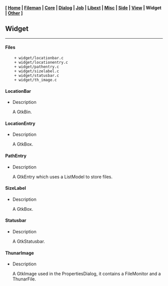 <link href="../style.css" rel="stylesheet"></link>

**[ [Home](../index.html) | [Fileman](00-fileman.html) | [Core](01-core.html) | [Dialog](02-dialog.html) | [Job](03-job.html) | [Libext](04-libext.html) | [Misc](05-misc.html) | [Side](06-side.html) | [View](07-view.html) | Widget | [Other](99-other.html) ]**

## Widget

---

#### Files

```
    + widget/locationbar.c
    + widget/locationentry.c
    + widget/pathentry.c
    + widget/sizelabel.c
    + widget/statusbar.c
    + widget/th_image.c
```


#### LocationBar

* Description
    
    A GtkBin.


#### LocationEntry

* Description

    A GtkBox.


#### PathEntry

* Description
    
    A GtkEntry which uses a ListModel to store files.


#### SizeLabel

* Description
    
    A GtkBox.
    

#### Statusbar

* Description
    
    A GtkStatusbar.


#### ThunarImage

* Description
    
    A GtkImage used in the PropertiesDialog, it contains a FileMonitor and a ThunarFile.

<br>
<br>
<br>


